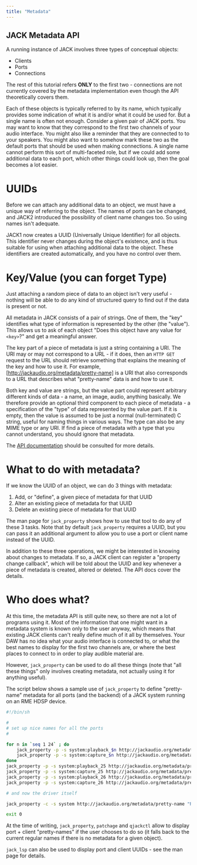 ```yaml
---
title: "Metadata"
---
```


## JACK Metadata API

A running instance of JACK involves three types of conceptual objects:

* Clients
* Ports
* Connections

The rest of this tutorial refers **ONLY** to the first two - connections are not
currently covered by the metadata implementation
even though the API theoretically covers them.

Each of these objects is typically referred to by its name, which typically
provides some indication of what it is and/or what it could be used for.
But a single name is often not enough.
Consider a given pair of JACK ports. You may want to know that they correspond
to the first two channels of your audio interface.
You might also like a reminder that they are connected to to your speakers.
You might also want to somehow mark these two as the default ports that should
be used when making connections.
A single name cannot perform this sort of multi-faceted role,
but if we could add some additional data to each port,
which other things could look up, then the goal becomes a lot easier.

# UUIDs

Before we can attach any additional data to an object, we must have a unique way
of referring to the object. The names of ports can be changed,
and JACK2 introduced the possibility of client name changes too.
So using names isn't adequate.

JACK1 now creates a UUID (Universally Unique Identifier) for all objects.
This identifier never changes during the object's existence,
and is thus suitable for using when attaching additional data to the object.
These identifiers are created automatically, and you have no control over them.

# Key/Value (you can forget Type)

Just attaching a random piece of data to an object isn't very useful - nothing
will be able to do any kind of structured query to find out
if the data is present or not.

All metadata in JACK consists of a pair of strings. One of them, the "key"
identifies what type of information is represented by the other (the "value").
This allows us to ask of each object "Does this object have any value for `<key>`?"
and get a meaningful answer.

The key part of a piece of metadata is just a string containing a URI.
The URI may or may not correspond to a URL - if it does,
then an `HTTP GET` request to the URL should retrieve something that explains
the meaning of the key and how to use it.
For example, [http://jackaudio.org/metadata/pretty-name] is a URI that also
corresponds to a URL that describes what "pretty-name" data is and how to use it.

Both key and value are strings, but the value part could represent arbitrary
different kinds of data - a name, an image, audio, anything basically.
We therefore provide an optional third component to each piece of metadata - a
specification of the "type" of data represented by the value part.
If it is empty, then the value is assumed to be just a normal (null-terminated)
C string, useful for naming things in various ways.
The type can also be any MIME type or any URI. If find a piece of metadata with
a type that you cannot understand, you should ignore that metadata.

The [API documentation] should be consulted for more details.

# What to do with metadata?

If we know the UUID of an object, we can do 3 things with metadata:

1. Add, or "define", a given piece of metadata for that UUID
2. Alter an existing piece of metadata for that UUID
3. Delete an existing piece of metadata for that UUID

The man page for `jack_property` shows how to use that tool
to do any of these 3 tasks. Note that by default `jack_property` requires a UUID,
but you can pass it an additional argument to allow you
to use a port or client name instead of the UUID.

In addition to these three operations,
we might be interested in knowing about changes to metadata.
If so, a JACK client can register a "property change callback",
which will be told about the UUID and key whenever a piece of metadata is created,
altered or deleted.
The API docs cover the details.

# Who does what?

At this time, the metadata API is still quite new,
so there are not a lot of programs using it.
Most of the information that one might want in a metadata system is known only
to the user anyway, which means that existing JACK clients can't really define
much of it all by themselves.
Your DAW has no idea what your audio interface is connected to, or what the best
names to display for the first two channels are, or where the best places
to connect to in order to play audible material are.

However, `jack_property` can be used to do all these things
(note that "all these things" only involves creating metadata,
not actually using it for anything useful).

The script below shows a sample use of `jack_property` to define "pretty-name"
metadata for all ports (and the backend) of a JACK system running
on an RME HDSP device.

```bash
#!/bin/sh

#
# set up nice names for all the ports
#

for n in `seq 1 24` ; do
    jack_property -p -s system:playback_$n http://jackaudio.org/metadata/pretty-name "ADAT $n"
    jack_property -p -s system:capture_$n http://jackaudio.org/metadata/pretty-name "ADAT $n"
done
jack_property -p -s system:playback_25 http://jackaudio.org/metadata/pretty-name "S/PDIF L"
jack_property -p -s system:capture_25 http://jackaudio.org/metadata/pretty-name "S/PDIF L"
jack_property -p -s system:playback_26 http://jackaudio.org/metadata/pretty-name "S/PDIF R"
jack_property -p -s system:capture_26 http://jackaudio.org/metadata/pretty-name "S/PDIF R"

# and now the driver itself

jack_property -c -s system http://jackaudio.org/metadata/pretty-name "RME HDSP"

exit 0
```

At the time of writing, `jack_property`, `patchage` and `qjackctl` allow
to display port + client "pretty-names" if the user chooses to do so (it falls
back to the current regular names if there is no metadata for a given object).

`jack_lsp` can also be used to display port and client UUIDs - see the man page
for details.

[http://jackaudio.org/metadata/pretty-name]: /metadata/pretty-name/
[API documentation]: https://jackaudio.org/api/group__Metadata.html

